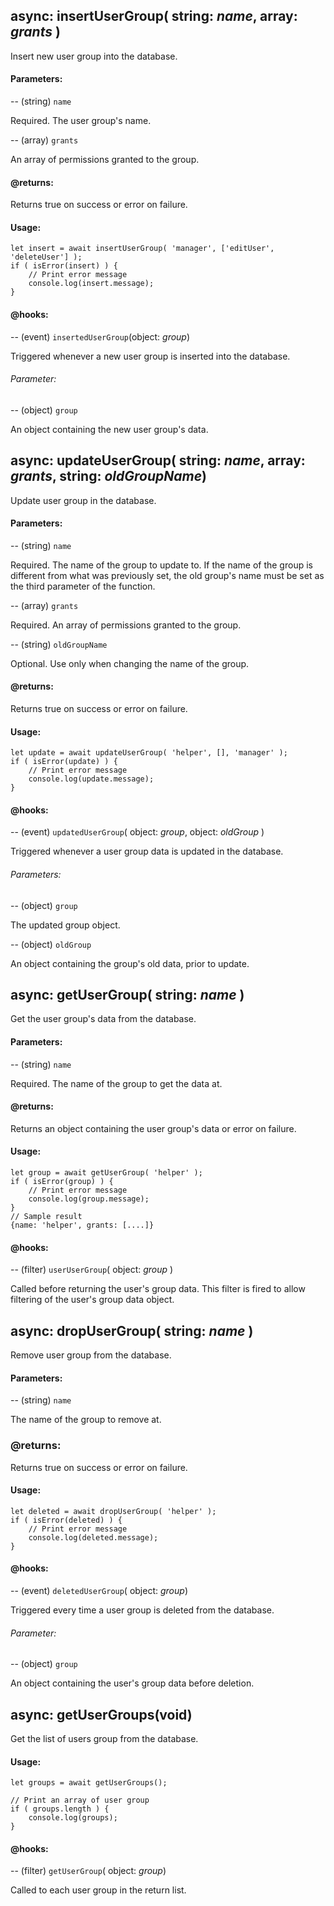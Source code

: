 async: insertUserGroup( string: *name*, array: *grants* )
-
Insert new user group into the database.

#### Parameters:

-- (string) `name`

Required. The user group's name.

-- (array) `grants`

An array of permissions granted to the group.

#### @returns:
Returns true on success or error on failure.

#### Usage:
~~~~
let insert = await insertUserGroup( 'manager', ['editUser', 'deleteUser'] );
if ( isError(insert) ) {
    // Print error message
    console.log(insert.message);
}
~~~~

#### @hooks:
-- (event) `insertedUserGroup`(object: *group*)

Triggered whenever a new user group is inserted into the database.

###### Parameter:
-- (object) `group`

An object containing the new user group's data.

async: updateUserGroup( string: *name*, array: *grants*, string: *oldGroupName*)
-
Update user group in the database.

#### Parameters:
-- (string) `name`

Required. The name of the group to update to. If the name of the group is different from what was
previously set, the old group's name must be set as the third parameter of the function.

-- (array) `grants`

Required. An array of permissions granted to the group.

-- (string) `oldGroupName`

Optional. Use only when changing the name of the group.

#### @returns:

Returns true on success or error on failure.

#### Usage:
~~~~
let update = await updateUserGroup( 'helper', [], 'manager' );
if ( isError(update) ) {
    // Print error message
    console.log(update.message);
}
~~~~

#### @hooks:
-- (event) `updatedUserGroup`( object: *group*, object: *oldGroup* )

Triggered whenever a user group data is updated in the database.

###### Parameters:
-- (object) `group`

The updated group object.

-- (object) `oldGroup`

An object containing the group's old data, prior to update.

async: getUserGroup( string: *name* )
-

Get the user group's data from the database.

#### Parameters:

-- (string) `name`

Required. The name of the group to get the data at.

#### @returns:
Returns an object containing the user group's data or error on failure.

#### Usage:
~~~~
let group = await getUserGroup( 'helper' );
if ( isError(group) ) {
    // Print error message
    console.log(group.message);
}
// Sample result
{name: 'helper', grants: [....]}
~~~~

#### @hooks:
-- (filter) `userUserGroup`( object: *group* )

Called before returning the user's group data. This filter is fired to allow filtering
of the user's group data object.

async: dropUserGroup( string: *name* )
-
Remove user group from the database.

#### Parameters:

-- (string) `name`

The name of the group to remove at.

### @returns:
Returns true on success or error on failure.

#### Usage:
~~~~
let deleted = await dropUserGroup( 'helper' );
if ( isError(deleted) ) {
    // Print error message
    console.log(deleted.message);
}
~~~~

#### @hooks:
-- (event) `deletedUserGroup`( object: *group*)

Triggered every time a user group is deleted from the database.

###### Parameter:
-- (object) `group`

An object containing the user's group data before deletion.

async: getUserGroups(void)
-

Get the list of users group from the database.

#### Usage:
~~~~
let groups = await getUserGroups();

// Print an array of user group
if ( groups.length ) {
    console.log(groups);
}
~~~~

#### @hooks:
-- (filter) `getUserGroup`( object: *group*)

Called to each user group in the return list.